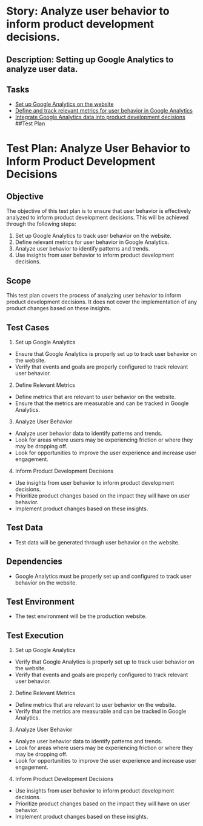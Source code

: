 # Story: Analyze user behavior to inform product development decisions.
## Description: Setting up Google Analytics to analyze user data.
## Tasks
* [Set up Google Analytics on the website](tasks/task_setup_google_analytics.md)
* [Define and track relevant metrics for user behavior in Google Analytics](tasks/task_track_metrics.md)
* [Integrate Google Analytics data into product development decisions](tasks/task_integration.md)
##Test Plan
# Test Plan: Analyze User Behavior to Inform Product Development Decisions

## Objective
The objective of this test plan is to ensure that user behavior is effectively analyzed to inform product development decisions. This will be achieved through the following steps:

1. Set up Google Analytics to track user behavior on the website.
2. Define relevant metrics for user behavior in Google Analytics.
3. Analyze user behavior to identify patterns and trends.
4. Use insights from user behavior to inform product development decisions.

## Scope
This test plan covers the process of analyzing user behavior to inform product development decisions. It does not cover the implementation of any product changes based on these insights.

## Test Cases
1. Set up Google Analytics
- Ensure that Google Analytics is properly set up to track user behavior on the website.
- Verify that events and goals are properly configured to track relevant user behavior.

2. Define Relevant Metrics
- Define metrics that are relevant to user behavior on the website.
- Ensure that the metrics are measurable and can be tracked in Google Analytics.

3. Analyze User Behavior
- Analyze user behavior data to identify patterns and trends.
- Look for areas where users may be experiencing friction or where they may be dropping off.
- Look for opportunities to improve the user experience and increase user engagement.

4. Inform Product Development Decisions
- Use insights from user behavior to inform product development decisions.
- Prioritize product changes based on the impact they will have on user behavior.
- Implement product changes based on these insights.

## Test Data
- Test data will be generated through user behavior on the website.

## Dependencies
- Google Analytics must be properly set up and configured to track user behavior on the website.

## Test Environment
- The test environment will be the production website.

## Test Execution
1. Set up Google Analytics
- Verify that Google Analytics is properly set up to track user behavior on the website.
- Verify that events and goals are properly configured to track relevant user behavior.

2. Define Relevant Metrics
- Define metrics that are relevant to user behavior on the website.
- Verify that the metrics are measurable and can be tracked in Google Analytics.

3. Analyze User Behavior
- Analyze user behavior data to identify patterns and trends.
- Look for areas where users may be experiencing friction or where they may be dropping off.
- Look for opportunities to improve the user experience and increase user engagement.

4. Inform Product Development Decisions
- Use insights from user behavior to inform product development decisions.
- Prioritize product changes based on the impact they will have on user behavior.
- Implement product changes based on these insights.